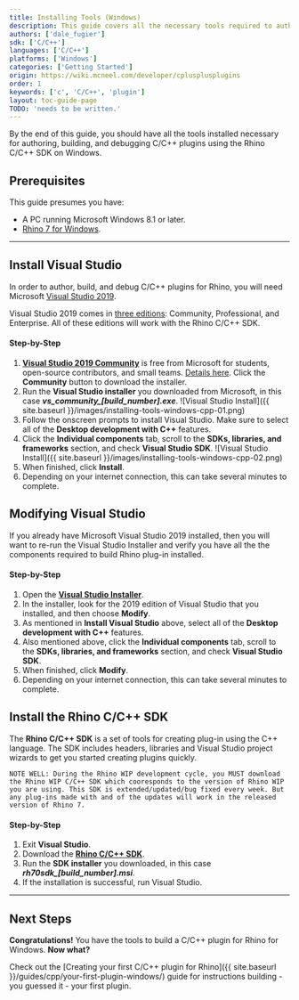 ```yaml
---
title: Installing Tools (Windows)
description: This guide covers all the necessary tools required to author Rhino plugins in C/C++ on Windows.
authors: ['dale_fugier']
sdk: ['C/C++']
languages: ['C/C++']
platforms: ['Windows']
categories: ['Getting Started']
origin: https://wiki.mcneel.com/developer/cplusplusplugins
order: 1
keywords: ['c', 'C/C++', 'plugin']
layout: toc-guide-page
TODO: 'needs to be written.'
---
```



By the end of this guide, you should have all the tools installed necessary for authoring, building, and debugging C/C++ plugins using the Rhino C/C++ SDK on Windows.

## Prerequisites

This guide presumes you have:

- A PC running Microsoft Windows 8.1 or later.
- [Rhino 7 for Windows](https://www.rhino3d.com/download).

---

## Install Visual Studio
In order to author, build, and debug C/C++ plugins for Rhino, you will need Microsoft [Visual Studio 2019](https://www.visualstudio.com/en-us/visual-studio-homepage-vs.aspx).

Visual Studio 2019 comes in [three editions](https://www.visualstudio.com/downloads): Community, Professional, and Enterprise. All of these editions will work with the Rhino C/C++ SDK.

#### Step-by-Step

1. **[Visual Studio 2019 Community](https://www.visualstudio.com/vs/community/)** is free from Microsoft for students, open-source contributors, and small teams. [Details here](https://visualstudio.microsoft.com/license-terms/mlt031819/).  Click the **Community** button to download the installer.
2. Run the **Visual Studio installer** you downloaded from Microsoft, in this case ***vs_community_[build_number].exe***.
    ![Visual Studio Install]({{ site.baseurl }}/images/installing-tools-windows-cpp-01.png)
3. Follow the onscreen prompts to install Visual Studio. Make sure to select all of the **Desktop development with C++** features.
4. Click the **Individual components** tab, scroll to the **SDKs, libraries, and frameworks** section, and check **Visual Studio SDK**.
    ![Visual Studio Install]({{ site.baseurl }}/images/installing-tools-windows-cpp-02.png)
5. When finished, click **Install**.
6. Depending on your internet connection, this can take several minutes to complete.

## Modifying Visual Studio

If you already have Microsoft Visual Studio 2019 installed, then you will want to re-run the Visual Studio Installer and verify you have all the the components required to build Rhino plug-in installed.

#### Step-by-Step
1. Open the **[Visual Studio Installer](https://docs.microsoft.com/en-us/visualstudio/install/modify-visual-studio?view=vs-2019)**.
2. In the installer, look for the 2019 edition of Visual Studio that you installed, and then choose **Modify**.
3. As mentioned in **Install Visual Studio** above, select all of the **Desktop development with C++** features.
4. Also mentioned above, click the **Individual components** tab, scroll to the **SDKs, libraries, and frameworks** section, and check **Visual Studio SDK**.
5. When finished, click **Modify**.
6. Depending on your internet connection, this can take several minutes to complete.

## Install the Rhino C/C++ SDK

The **Rhino C/C++ SDK** is a set of tools for creating plug-in using the C++ language. The SDK includes headers, libraries and Visual Studio project wizards to get you started creating plugins quickly.

```
NOTE WELL: During the Rhino WIP development cycle, you MUST download the Rhino WIP C/C++ SDK which cooresponds to the version of Rhino WIP you are using. This SDK is extended/updated/bug fixed every week. But any plug-ins made with and of the updates will work in the released version of Rhino 7.
```

#### Step-by-Step

1. Exit **Visual Studio**.
2. Download the **[Rhino C/C++ SDK](https://www.rhino3d.com/download/Rhino-SDK/7.0/wip)**.
3. Run the **SDK installer** you downloaded, in this case ***rh70sdk_[build_number].msi***.
4. If the installation is successful, run Visual Studio.

---

## Next Steps

**Congratulations!** You have the tools to build a C/C++ plugin for Rhino for Windows. **Now what?**

Check out the [Creating your first C/C++ plugin for Rhino]({{ site.baseurl }}/guides/cpp/your-first-plugin-windows/) guide for instructions building - you guessed it - your first plugin.
